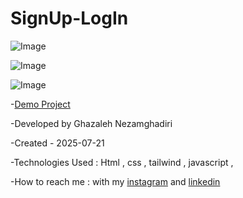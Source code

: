 # SignUp-LogIn 

![Image](https://github.com/user-attachments/assets/90985530-ea9a-4a82-80f9-f6d7447418f9)

![Image](https://github.com/user-attachments/assets/6064a93a-a832-4827-bf61-299fa0b79773)

![Image](https://github.com/user-attachments/assets/6064a93a-a832-4827-bf61-299fa0b79773)

-[Demo Project](https://ghazalehnezamghadiri.github.io/SignUp-LogIn/) 

-Developed by Ghazaleh Nezamghadiri

-Created - 2025-07-21

-Technologies Used : Html , css , tailwind , javascript , 

-How to reach me : with my [instagram](https://www.instagram.com/ghazale.ghadiri/?hl=en) and  [linkedin](https://www.linkedin.com/in/ghazaleh-nezamghadiri-06b626302/)
